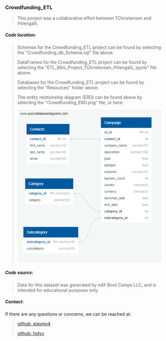 <h3>Crowdfunding_ETL</h3>

> This porject was a collaborative effort between TChristensen and HVengalil.
>

<h5>Code location:</h5>

> Schemas for the Crowdfunding_ETL project can be found by selecting the "Crowdfunding_db_Schema.sql" file above.
>
> DataFrames for the Crowdfunding_ETL project can be found by selecting the "ETL_Mini_Project_TChristensen_HVengalil_.ipynb" file above.
>
> Databases for the Crowdfunding_ETL project can be found by selecting the "Resources" folder above.
>
> The entity relationship diagram (ERD) can be found above by selecting the "Crowdfunding_ERD.png" file, or here:
> 
> ![ERD:](https://github.com/hidyv/Crowdfunding_ETL/blob/main/Crowdfunding_ERD.png "Crowdfunding_ERD")

<h5>Code source:</h5>

> Data for this dataset was generated by edX Boot Camps LLC, and is intended for educational purposes only.
> 

<h5>Contact:</h5>

If there are any questions or concerns, we can be reached at:
> [github: elasmo4](https://github.com/elasmo4)
>
> [github: hidyv](https://github.com/hidyv)
>
